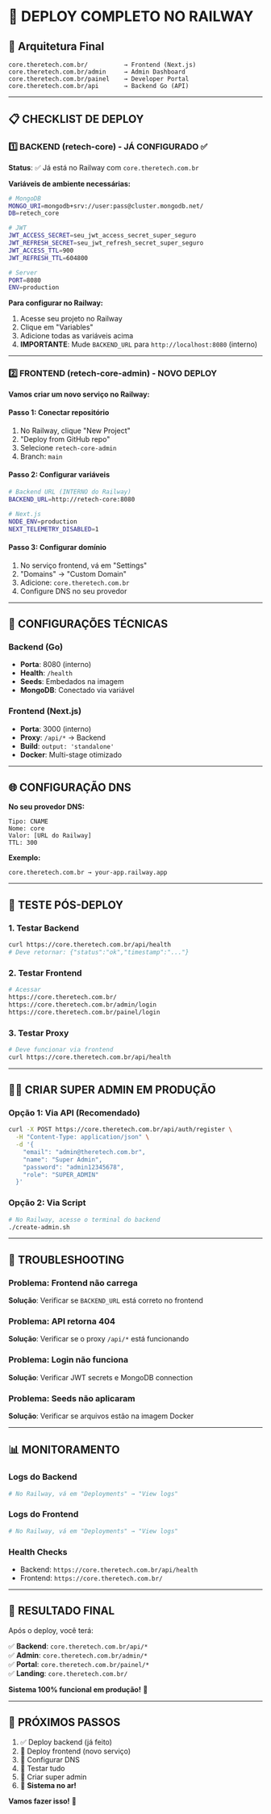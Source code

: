 # 🚀 DEPLOY COMPLETO NO RAILWAY

## 🎯 Arquitetura Final

```
core.theretech.com.br/          → Frontend (Next.js)
core.theretech.com.br/admin     → Admin Dashboard  
core.theretech.com.br/painel    → Developer Portal
core.theretech.com.br/api       → Backend Go (API)
```

---

## 📋 CHECKLIST DE DEPLOY

### 1️⃣ BACKEND (retech-core) - JÁ CONFIGURADO ✅

**Status**: ✅ Já está no Railway com `core.theretech.com.br`

**Variáveis de ambiente necessárias:**
```bash
# MongoDB
MONGO_URI=mongodb+srv://user:pass@cluster.mongodb.net/
DB=retech_core

# JWT
JWT_ACCESS_SECRET=seu_jwt_access_secret_super_seguro
JWT_REFRESH_SECRET=seu_jwt_refresh_secret_super_seguro
JWT_ACCESS_TTL=900
JWT_REFRESH_TTL=604800

# Server
PORT=8080
ENV=production
```

**Para configurar no Railway:**
1. Acesse seu projeto no Railway
2. Clique em "Variables" 
3. Adicione todas as variáveis acima
4. **IMPORTANTE**: Mude `BACKEND_URL` para `http://localhost:8080` (interno)

---

### 2️⃣ FRONTEND (retech-core-admin) - NOVO DEPLOY

**Vamos criar um novo serviço no Railway:**

#### Passo 1: Conectar repositório
1. No Railway, clique "New Project"
2. "Deploy from GitHub repo"
3. Selecione `retech-core-admin`
4. Branch: `main`

#### Passo 2: Configurar variáveis
```bash
# Backend URL (INTERNO do Railway)
BACKEND_URL=http://retech-core:8080

# Next.js
NODE_ENV=production
NEXT_TELEMETRY_DISABLED=1
```

#### Passo 3: Configurar domínio
1. No serviço frontend, vá em "Settings"
2. "Domains" → "Custom Domain"
3. Adicione: `core.theretech.com.br`
4. Configure DNS no seu provedor

---

## 🔧 CONFIGURAÇÕES TÉCNICAS

### Backend (Go)
- **Porta**: 8080 (interno)
- **Health**: `/health`
- **Seeds**: Embedados na imagem
- **MongoDB**: Conectado via variável

### Frontend (Next.js)
- **Porta**: 3000 (interno)
- **Proxy**: `/api/*` → Backend
- **Build**: `output: 'standalone'`
- **Docker**: Multi-stage otimizado

---

## 🌐 CONFIGURAÇÃO DNS

**No seu provedor DNS:**
```
Tipo: CNAME
Nome: core
Valor: [URL do Railway]
TTL: 300
```

**Exemplo:**
```
core.theretech.com.br → your-app.railway.app
```

---

## 🧪 TESTE PÓS-DEPLOY

### 1. Testar Backend
```bash
curl https://core.theretech.com.br/api/health
# Deve retornar: {"status":"ok","timestamp":"..."}
```

### 2. Testar Frontend
```bash
# Acessar
https://core.theretech.com.br/
https://core.theretech.com.br/admin/login
https://core.theretech.com.br/painel/login
```

### 3. Testar Proxy
```bash
# Deve funcionar via frontend
curl https://core.theretech.com.br/api/health
```

---

## 👨‍💼 CRIAR SUPER ADMIN EM PRODUÇÃO

### Opção 1: Via API (Recomendado)
```bash
curl -X POST https://core.theretech.com.br/api/auth/register \
  -H "Content-Type: application/json" \
  -d '{
    "email": "admin@theretech.com.br",
    "name": "Super Admin",
    "password": "admin12345678",
    "role": "SUPER_ADMIN"
  }'
```

### Opção 2: Via Script
```bash
# No Railway, acesse o terminal do backend
./create-admin.sh
```

---

## 🚨 TROUBLESHOOTING

### Problema: Frontend não carrega
**Solução**: Verificar se `BACKEND_URL` está correto no frontend

### Problema: API retorna 404
**Solução**: Verificar se o proxy `/api/*` está funcionando

### Problema: Login não funciona
**Solução**: Verificar JWT secrets e MongoDB connection

### Problema: Seeds não aplicaram
**Solução**: Verificar se arquivos estão na imagem Docker

---

## 📊 MONITORAMENTO

### Logs do Backend
```bash
# No Railway, vá em "Deployments" → "View logs"
```

### Logs do Frontend  
```bash
# No Railway, vá em "Deployments" → "View logs"
```

### Health Checks
- Backend: `https://core.theretech.com.br/api/health`
- Frontend: `https://core.theretech.com.br/`

---

## 🎉 RESULTADO FINAL

Após o deploy, você terá:

✅ **Backend**: `core.theretech.com.br/api/*`  
✅ **Admin**: `core.theretech.com.br/admin/*`  
✅ **Portal**: `core.theretech.com.br/painel/*`  
✅ **Landing**: `core.theretech.com.br/`  

**Sistema 100% funcional em produção!** 🚀

---

## 🚀 PRÓXIMOS PASSOS

1. ✅ Deploy backend (já feito)
2. 🔄 Deploy frontend (novo serviço)
3. 🔄 Configurar DNS
4. 🔄 Testar tudo
5. 🔄 Criar super admin
6. 🎉 **Sistema no ar!**

**Vamos fazer isso!** 💪
